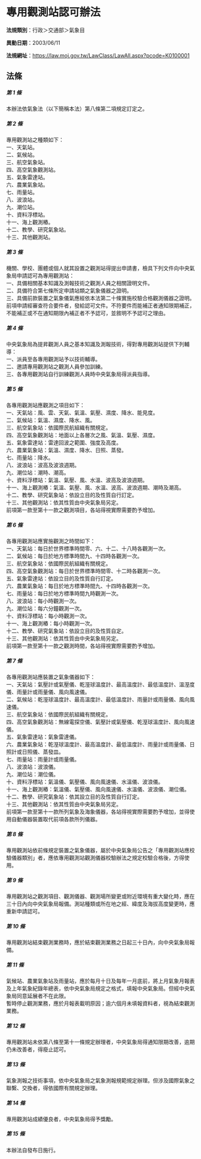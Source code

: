 # 專用觀測站認可辦法

**法規類別**：行政＞交通部＞氣象目

**異動日期**：2003/06/11  

**法規網址**：https://law.moj.gov.tw/LawClass/LawAll.aspx?pcode=K0100001





## 法條
##### 第 1 條
本辦法依氣象法（以下簡稱本法）第八條第二項規定訂定之。

##### 第 2 條
專用觀測站之種類如下：                                          
一、天氣站。                                                    
二、氣候站。                                                    
三、航空氣象站。                                                
四、高空氣象觀測站。                                            
五、氣象雷達站。                                                
六、農業氣象站。                                                
七、雨量站。                                                    
八、波浪站。                                                    
九、潮位站。                                                    
十、資料浮標站。                                              
十一、海上觀測樁。                                              
十二、教學、研究氣象站。                                        
十三、其他觀測站。

##### 第 3 條
機關、學校、團體或個人就其設置之觀測站得提出申請書，檢具下列文件向中央氣象局申請認可為專用觀測站：                              
一、具備相關基本知識及測報技術之觀測人員之相關證明文件。        
二、具備符合第七條所定申請站類之氣象儀器之證明。                
三、具備前款裝置之氣象儀氣應經依本法第二十條實施校驗合格觀測儀器之證明。                                                    
前項申請經審查符合要件者，發給認可文件。不符要件而能補正者通知限期補正，不能補正或不在通知期限內補正者不予認可，並敘明不予認可之理由。

##### 第 4 條
中央氣象局為提昇觀測人員之基本知識及測報技術，得對專用觀測站提供下列輔導：                                                      
一、派員至各專用觀測站予以技術輔導。                            
二、邀請專用觀測站之觀測人員參加訓練。                          
三、各專用觀測站自行訓練觀測人員時中央氣象局得派員指導。

##### 第 5 條
各專用觀測站應觀測之項目如下：                                  
一、天氣站：風、雲、天氣、氣溫、氣壓、濕度、降水、能見度。      
二、氣候站：氣溫、濕度、降水、風。                              
三、航空氣象站：依國際民航組織有關規定。                        
四、高空氣象觀測站：地面以上各層次之風、氣溫、氣壓、濕度。      
五、氣象雷達站：雷達回波之範圍、強度及高度。                    
六、農業氣象站：氣溫、濕度、降水、日照、蒸發。                  
七、雨量站：降水。                                              
八、波浪站：波高及波浪週期。                                    
九、潮位站：潮時、潮高。                                        
十、資料浮標站：氣溫、氣壓、風、水溫、波高及波浪週期。        
十一、海上觀測樁：氣溫、氣壓、風、水溫、波高、波浪週期、潮時及潮高。                                                      
十二、教學、研究氣象站：依設立目的及性質自行訂定。              
十三、其他觀測站：依其性質由中央氣象局另定。                    
前項第一款至第十一款之觀測項目，各站得視實際需要酌予增加。

##### 第 6 條
各專用觀測站應實施觀測之時間如下：                              
一、天氣站：每日於世界標準時間零、六、十二、十八時各觀測一次。  
二、氣候站：每日於地方標準時間九、十四時各觀測一次。            
三、航空氣象站：依國際民航組織有關規定。                        
四、高空氣象觀測站：每日於世界標準時間零、十二時各觀測一次。    
五、氣象雷達站：依設立目的及性質自行訂定。                      
六、農業氣象站：每日於地方標準時間九、十四時各觀測一次。        
七、雨量站：每日於地方標準時間九時觀測一次。                    
八、波浪站：每小時觀測一次。                                    
九、潮位站：每六分鐘觀測一次。                                  
十、資料浮標站：每小時觀測一次。                              
十一、海上觀測樁：每小時觀測一次。                              
十二、教學、研究氣象站：依設立目的及性質自定。                  
十三、其他觀測站：依其性質由中央氣象局另定。                    
前項第一款至第十一款之觀測時間，各站得視實際需要酌予增加。

##### 第 7 條
各專用觀測站應裝置之氣象儀器如下：                              
一、天氣站：氣壓計或氣壓儀、乾溼球溫度計、最高溫度計、最低溫度計、溫溼度儀、雨量計或雨量儀、風向風速儀。                    
二、氣候站：乾溼球溫度計、最高溫度計、最低溫度計、雨量計或雨量儀、風向風速儀。                                              
三、航空氣象站：依國際民航組織有關規定。                        
四、高空氣象觀測站：無線電探空儀、氣壓計或氣壓儀、乾溼球溫度計、風向風速儀。                                                
五、氣象雷達站：氣象雷達儀。                                    
六、農業氣象站：乾溼球溫度計、最高溫度計、最低溫度計、雨量計或雨量儀、日照計或日照儀、蒸發皿。                              
七、雨量站：雨量計或雨量儀。                                    
八、波浪站：波浪儀。                                            
九、潮位站：潮位儀。                                            
十、資料浮標站：氣溫儀、氣壓儀、風向風速儀、水溫儀、波浪儀。  
十一、海上觀測樁：氣溫儀、氣壓儀、風向風速儀、水溫儀、波浪儀、潮位儀。                                                    
十二、教學、研究氣象站：依其設立目的及性質自行訂定。            
十三、其他觀測站：依其性質由中央氣象局另定。                    
前項第一款至第十一款所列氣象及海象儀器，各站得視實際需要酌予增加，並得使用自動儀器裝置取代前項各款所列儀器。

##### 第 8 條
專用觀測站依前條規定裝置之氣象儀器，屬於中央氣象局公告之「專用觀測站應校驗儀器類別」者，應依專用觀測站觀測儀器校驗辦法之規定校驗合格後，方得使用。

##### 第 9 條
專用觀測站之觀測項目、觀測儀器、觀測場所變更或附近環境有重大變化時，應在三十日內向中央氣象局報備。測站種類或所在地之經、緯度及海拔高度變更時，應重新申請認可。

##### 第 10 條
專用觀測站結束觀測業務時，應於結束觀測業務之日起三十日內，向中央氣象局報備。

##### 第 11 條
氣候站、農業氣象站及雨量站，應於每月十日及每年一月底前，將上月氣象月報表及上年氣象紀錄年總表，依中央氣象局規定之格式，填報中央氣象局。但經中央氣象局同意延展者不在此限。                        
暫時停止觀測業務，應於月報表載明原因；逾六個月未填報資料者，視為結束觀測業務。

##### 第 12 條
專用觀測站未依第八條至第十一條規定辦理者，中央氣象局得通知限期改善，逾期仍未改善者，得廢止認可。

##### 第 13 條
氣象測報之技術事項，依中央氣象局之氣象測報規範規定辦理。但涉及國際氣象之聯繫、交換者，得依國際有關規定辦理。

##### 第 14 條
專用觀測站成績優良者，中央氣象局得予獎勵。

##### 第 15 條
本辦法自發布日施行。


